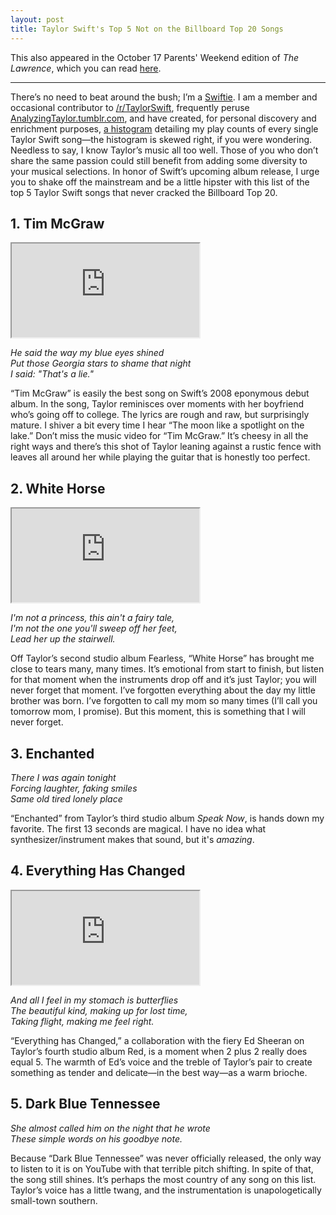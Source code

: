 ```yaml
---
layout: post
title: Taylor Swift's Top 5 Not on the Billboard Top 20 Songs
---
```


This also appeared in the October 17 Parents' Weekend edition of *The Lawrence*, which you can read [here][the lawrence top 5 article].

<hr>

There’s no need to beat around the bush; I’m a [Swiftie][swiftie urban dictionary]. I am a member and occasional contributor to [/r/TaylorSwift][reddit Taylor Swift], frequently peruse [AnalyzingTaylor.tumblr.com][tumblr analyzing taylor], and have created, for personal discovery and enrichment purposes, [a histogram][histogram play counts] detailing my play counts of every single Taylor Swift song—the histogram is skewed right, if you were wondering. Needless to say, I know Taylor’s music all too well. Those of you who don’t share the same passion could still benefit from adding some diversity to your musical selections. In honor of Swift’s upcoming album release, I urge you to shake off the mainstream and be a little hipster with this list of the top 5 Taylor Swift songs that never cracked the Billboard Top 20.

## 1. Tim McGraw

<div class='responsive-container'><iframe src="https://www.youtube.com/embed/GkD20ajVxnY" allowfullscreen></iframe></div>

<div class="center"><p><i>He said the way my blue eyes shined<br>
Put those Georgia stars to shame that night<br>
I said: "That's a lie."</i></p></div>

“Tim McGraw” is easily the best song on Swift’s 2008 eponymous debut album. In the song, Taylor reminisces over moments with her boyfriend who’s going off to college. The lyrics are rough and raw, but surprisingly mature. I shiver a bit every time I hear “The moon like a spotlight on the lake.” Don’t miss the music video for “Tim McGraw.” It’s cheesy in all the right ways and there’s this shot of Taylor leaning against a rustic fence with leaves all around her while playing the guitar that is honestly too perfect.

## 2. White Horse

<div class='responsive-container'><iframe src='https://www.youtube.com/embed/D1Xr-JFLxik'  allowfullscreen></iframe></div>

<div class="center"><p><i>I'm not a princess, this ain't a fairy tale,<br>
I'm not the one you'll sweep off her feet,<br>
Lead her up the stairwell.</i></p></div>

Off Taylor’s second studio album Fearless, “White Horse” has brought me close to tears many, many times. It’s emotional from start to finish, but listen for that moment when the instruments drop off and it’s just Taylor; you will never forget that moment. I’ve forgotten everything about the day my little brother was born. I’ve forgotten to call my mom so many times (I’ll call you tomorrow mom, I promise). But this moment, this is something that I will never forget.

## 3. Enchanted

<div class="center"><p><i>There I was again tonight<br>
Forcing laughter, faking smiles<br>
Same old tired lonely place</i></p></div>

“Enchanted” from Taylor’s third studio album *Speak Now*, is hands down my favorite. The first 13 seconds are magical. I have no idea what synthesizer/instrument makes that sound, but it's *amazing*.

## 4. Everything Has Changed

<div class='responsive-container'><iframe src='https://www.youtube.com/embed/w1oM3kQpXRo'  allowfullscreen></iframe></div>

<div class="center"><p><i>And all I feel in my stomach is butterflies<br>
The beautiful kind, making up for lost time,<br>
Taking flight, making me feel right.</i></p></div>

“Everything has Changed,” a collaboration with the fiery Ed Sheeran on Taylor’s fourth studio album Red, is a moment when 2 plus 2 really does equal 5. The warmth of Ed’s voice and the treble of Taylor’s pair to create something as tender and delicate—in the best way—as a warm brioche.

## 5. Dark Blue Tennessee

<div class="center"><p><i>She almost called him on the night that he wrote<br>
These simple words on his goodbye note.</i></p></div>

Because “Dark Blue Tennessee” was never officially released, the only way to listen to it is on YouTube with that terrible pitch shifting. In spite of that, the song still shines. It’s perhaps the most country of any song on this list. Taylor’s voice has a little twang, and the instrumentation is unapologetically small-town southern.

[the lawrence top 5 article]: http://www.thelawrence.org/arts/the-definitive-t-swift-top-5

[swiftie urban dictionary]: http://www.urbandictionary.com/define.php?term=swiftie

[reddit taylor swift]: http://www.reddit.com/r/Taylorswift

[tumblr analyzing taylor]: http://analyzingtaylor.tumblr.com/

[histogram play counts]: http://ericjwdchen.org/2014/09/24/graphing-the-play-counts-of-taylor-swift-songs/
